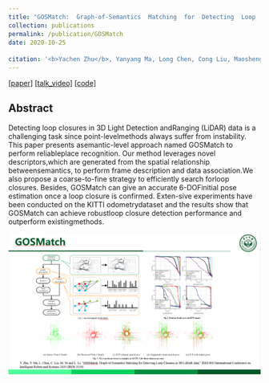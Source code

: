 ```yaml
---
title: "GOSMatch:  Graph-of-Semantics  Matching  for  Detecting  Loop  Closuresin  3D  LiDAR  data"
collection: publications
permalink: /publication/GOSMatch
date: 2020-10-25

citation: '<b>Yachen Zhu</b>, Yanyang Ma, Long Chen, Cong Liu, Maosheng Ye and Lingxi Li &quot;Paper Title Number 1.&quot; <i>IROS 2020.</i>'
---
```


[[paper]](https://zhuyachen.github.io/files/0619.pdf)
[[talk_video]](https://zhuyachen.github.io/files/IROS20_Attachment_619_PV.mp4)
[[code]](https://github.com/zhuyachen/GOSMatch)

## Abstract

Detecting loop closures in 3D Light Detection andRanging  (LiDAR)  data  is  a  challenging  task  since  point-levelmethods  always  suffer  from  instability.  This  paper  presents  asemantic-level approach named GOSMatch to perform reliableplace   recognition.   Our   method   leverages   novel   descriptors,which  are  generated  from  the  spatial  relationship  betweensemantics,  to  perform  frame  description  and  data  association.We also propose a coarse-to-fine strategy to efficiently search forloop closures. Besides, GOSMatch can give an accurate 6-DOFinitial pose estimation once a loop closure is confirmed. Exten-sive experiments have been conducted on the KITTI odometrydataset and the results show that GOSMatch can achieve robustloop  closure  detection  performance  and  outperform  existingmethods.

![image](../files/GOSMatch.png)
